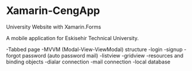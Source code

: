 # Xamarin-CengApp
University Website with Xamarin.Forms

A mobile application for Eskisehir Technical University.

-Tabbed page
-MVVM (Modal-View-ViewModal) structure 
-login
-signup
-forgot password (auto password mail)
-listview
-gridview
-resources and binding objects
-dialar connection
-mail connection
-local database

